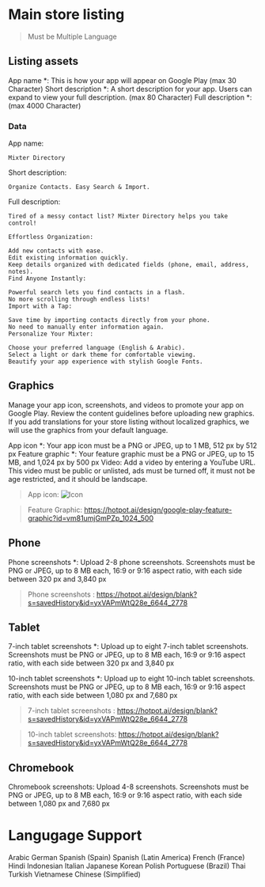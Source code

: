 # Main store listing
 > Must be Multiple Language

## Listing assets
App name *: This is how your app will appear on Google Play  (max 30 Character)
Short description *: A short description for your app. Users can expand to view your full description.  (max 80 Character)
Full description *: (max 4000 Character)

### Data 
App name: 

```Mixter Directory```

Short description:

 ```Organize Contacts. Easy Search & Import.```

Full description: 

```
Tired of a messy contact list? Mixter Directory helps you take control!

Effortless Organization:

Add new contacts with ease.
Edit existing information quickly.
Keep details organized with dedicated fields (phone, email, address, notes).
Find Anyone Instantly:

Powerful search lets you find contacts in a flash.
No more scrolling through endless lists!
Import with a Tap:

Save time by importing contacts directly from your phone.
No need to manually enter information again.
Personalize Your Mixter:

Choose your preferred language (English & Arabic).
Select a light or dark theme for comfortable viewing.
Beautify your app experience with stylish Google Fonts.
```

## Graphics
Manage your app icon, screenshots, and videos to promote your app on Google Play. Review the content guidelines before uploading new graphics. If you add translations for your store listing without localized graphics, we will use the graphics from your default language.


App icon *: Your app icon must be a PNG or JPEG, up to 1 MB, 512 px by 512 px
Feature graphic *: Your feature graphic must be a PNG or JPEG, up to 15 MB, and 1,024 px by 500 px
Video: Add a video by entering a YouTube URL. This video must be public or unlisted, ads must be turned off, it must not be age restricted, and it should be landscape. 

>App icon: ![Icon](images/logo.png)

>Feature Graphic: https://hotpot.ai/design/google-play-feature-graphic?id=vm81umjGmPZp_1024_500


## Phone

Phone screenshots *: Upload 2-8 phone screenshots. Screenshots must be PNG or JPEG, up to 8 MB each, 16:9 or 9:16 aspect ratio, with each side between 320 px and 3,840 px

>Phone screenshots : https://hotpot.ai/design/blank?s=savedHistory&id=yxVAPmWtQ28e_6644_2778


## Tablet
7-inch tablet screenshots *: Upload up to eight 7-inch tablet screenshots. Screenshots must be PNG or JPEG, up to 8 MB each, 16:9 or 9:16 aspect ratio, with each side between 320 px and 3,840 px

10-inch tablet screenshots *: Upload up to eight 10-inch tablet screenshots. Screenshots must be PNG or JPEG, up to 8 MB each, 16:9 or 9:16 aspect ratio, with each side between 1,080 px and 7,680 px


>7-inch tablet screenshots : https://hotpot.ai/design/blank?s=savedHistory&id=yxVAPmWtQ28e_6644_2778

>10-inch tablet screenshots: https://hotpot.ai/design/blank?s=savedHistory&id=yxVAPmWtQ28e_6644_2778

## Chromebook
Chromebook screenshots: Upload 4-8 screenshots. Screenshots must be PNG or JPEG, up to 8 MB each, 16:9 or 9:16 aspect ratio, with each side between 1,080 px and 7,680 px



# Langugage Support
Arabic
German
Spanish (Spain)
Spanish (Latin America)
French (France)
Hindi
Indonesian
Italian
Japanese
Korean
Polish
Portuguese (Brazil)
Thai
Turkish
Vietnamese
Chinese (Simplified)